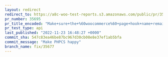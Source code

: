 ```yaml
---
layout: redirect
redirect_to: https://a8c-woo-test-reports.s3.amazonaws.com/public/pr/35695/api/index.html
pr_number: 35695
pr_title_encoded: "Make+sure+the+%60woocommerce%60+page+hook+name+remains+untranslated"
pr_test_type: api
last_published: "2022-11-23 16:48:27 +0000"
commit_sha: 547c83ea46be87bc967d30cb08e8e37ef1ab5bfa
commit_message: "Make PHPCS happy"
branch_name: fix/35677
---
```

